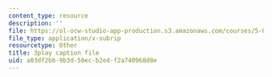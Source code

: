 ```yaml
---
content_type: resource
description: ''
file: https://ol-ocw-studio-app-production.s3.amazonaws.com/courses/5-07sc-biological-chemistry-i-fall-2013/a03df2bb9b3d50ecb2edf2a740968d8e_4BwB43Smu7o.vtt
file_type: application/x-subrip
resourcetype: Other
title: 3play caption file
uid: a03df2bb-9b3d-50ec-b2ed-f2a740968d8e
---
```

